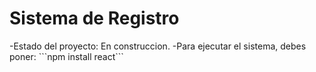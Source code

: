 <h1>Sistema de Registro</h1>
-Estado del proyecto: En construccion.
-Para ejecutar el sistema, debes poner:
```npm install react```
